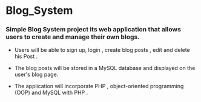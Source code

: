# Blog_System

### Simple Blog System project its  web application that allows users to create and manage their own blogs. 

 - Users will be able to sign up, login , create blog posts , edit and delete his Post .
   
 - The blog posts will be stored in a MySQL database and displayed on the user's blog page.
   
 - The application will incorporate PHP , object-oriented programming (OOP) and MySQL with PHP .
